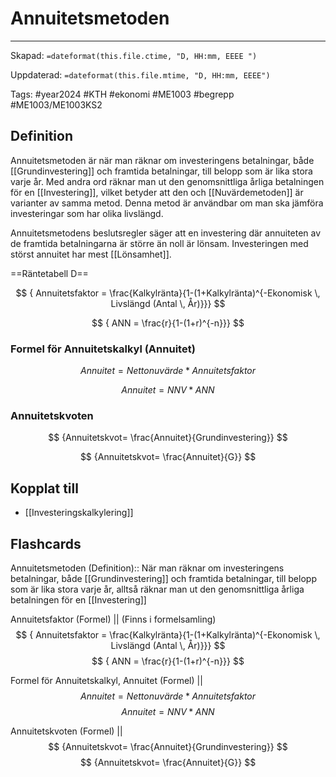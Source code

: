 # Annuitetsmetoden

---
Skapad: `=dateformat(this.file.ctime, "D, HH:mm, EEEE ")`

Uppdaterad: `=dateformat(this.file.mtime, "D, HH:mm, EEEE")`

Tags: #year2024 #KTH #ekonomi #ME1003 #begrepp #ME1003/ME1003KS2

## Definition

Annuitetsmetoden är när man räknar om investeringens betalningar, både [[Grundinvestering]] och framtida betalningar, till belopp som är lika stora varje år. Med andra ord räknar man ut den genomsnittliga årliga betalningen för en [[Investering]], vilket betyder att den och [[Nuvärdemetoden]] är varianter av samma metod. Denna metod är användbar om man ska jämföra investeringar som har olika livslängd.

Annuitetsmetodens beslutsregler säger att en investering där annuiteten av de framtida betalningarna är större än noll är lönsam. Investeringen med störst annuitet har mest [[Lönsamhet]].

==Räntetabell D==

$$
{ Annuitetsfaktor = \frac{Kalkylränta}{1-(1+Kalkylränta)^{-Ekonomisk \, Livslängd (Antal \, År)}}}
$$

$$
{ ANN = \frac{r}{1-(1+r)^{-n}}}
$$

### Formel för Annuitetskalkyl (Annuitet)

$$
{ Annuitet = Nettonuvärde * Annuitetsfaktor }
$$

$$
{ Annuitet = NNV * ANN }
$$

### Annuitetskvoten

$$
{Annuitetskvot=
\frac{Annuitet}{Grundinvestering}}
$$

$$
{Annuitetskvot=
\frac{Annuitet}{G}}
$$

## Kopplat till

- [[Investeringskalkylering]]

## Flashcards

Annuitetsmetoden (Definition):: När man räknar om investeringens betalningar, både [[Grundinvestering]] och framtida betalningar, till belopp som är lika stora varje år, alltså räknar man ut den genomsnittliga årliga betalningen för en [[Investering]]
<!--SR:!2024-02-25,2,170-->

Annuitetsfaktor (Formel)
||
(Finns i formelsamling)
$$
{ Annuitetsfaktor = \frac{Kalkylränta}{1-(1+Kalkylränta)^{-Ekonomisk \, Livslängd (Antal \, År)}}}
$$
$$
{ ANN = \frac{r}{1-(1+r)^{-n}}}
$$
<!--SR:!2024-03-12,17,270-->

Formel för Annuitetskalkyl, Annuitet (Formel)
||
$$
{ Annuitet = Nettonuvärde * Annuitetsfaktor }
$$
$$
{ Annuitet = NNV * ANN }
$$
<!--SR:!2024-03-05,10,248-->

Annuitetskvoten (Formel)
||
$$
{Annuitetskvot=
\frac{Annuitet}{Grundinvestering}}
$$
$$
{Annuitetskvot=
\frac{Annuitet}{G}}
$$
<!--SR:!2024-03-29,34,288-->

